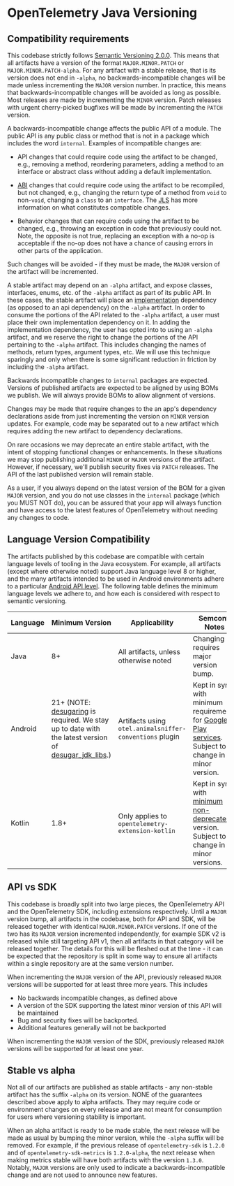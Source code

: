 # OpenTelemetry Java Versioning

## Compatibility requirements

This codebase strictly follows [Semantic Versioning 2.0.0](https://semver.org/). This means
that all artifacts have a version of the format `MAJOR.MINOR.PATCH` or `MAJOR.MINOR.PATCH-alpha`.
For any artifact with a stable release, that is its version does not end in `-alpha`, no backwards-incompatible
changes will be made unless incrementing the `MAJOR` version number. In practice, this means that
backwards-incompatible changes will be avoided as long as possible. Most releases are made by
incrementing the `MINOR` version. Patch releases with urgent cherry-picked bugfixes will be made by
incrementing the `PATCH` version.

A backwards-incompatible change affects the public API of a module. The public API is any public
class or method that is not in a package which includes the word `internal`. Examples of incompatible
changes are:

- API changes that could require code using the artifact to be changed, e.g., removing a method,
  reordering parameters, adding a method to an interface or abstract class without adding a default
  implementation.

- [ABI](https://wikipedia.org/wiki/Application_binary_interface) changes that could require code using the artifact to be recompiled, but not changed, e.g.,
  changing the return type of a method from `void` to non-`void`, changing a `class` to an `interface`.
  The [JLS](https://docs.oracle.com/javase/specs/jls/se7/html/jls-13.html) has more information on
  what constitutes compatible changes.

- Behavior changes that can require code using the artifact to be changed, e.g., throwing an exception
  in code that previously could not. Note, the opposite is not true, replacing an exception with a
  no-op is acceptable if the no-op does not have a chance of causing errors in other parts of the
  application.

Such changes will be avoided - if they must be made, the `MAJOR` version of the artifact will be
incremented.

A stable artifact may depend on an `-alpha` artifact, and expose classes, interfaces, enums, etc. of
the `-alpha` artifact as part of its public API. In these cases, the stable artifact will place
an [implementation](https://docs.gradle.org/current/userguide/java_library_plugin.html#sec:java_library_separation)
dependency (as opposed to an api dependency) on the `-alpha` artifact. In order to consume the
portions of the API related to the `-alpha` artifact, a user must place their own implementation
dependency on it. In adding the implementation dependency, the user has opted into to using
an `-alpha` artifact, and we reserve the right to change the portions of the API pertaining to
the `-alpha` artifact. This includes changing the names of methods, return types, argument types, etc.
We will use this technique sparingly and only when there is some significant reduction in friction
by including the `-alpha` artifact.

Backwards incompatible changes to `internal` packages are expected. Versions of published artifacts
are expected to be aligned by using BOMs we publish. We will always provide BOMs to allow alignment
of versions.

Changes may be made that require changes to the an app's dependency declarations aside from just
incrementing the version on `MINOR` version updates. For example, code may be separated out to a
new artifact which requires adding the new artifact to dependency declarations.

On rare occasions we may deprecate an entire stable artifact, with the intent of stopping functional
changes or enhancements. In these situations we may stop publishing additional `MINOR` or `MAJOR`
versions of the artifact. However, if necessary, we'll publish security fixes via `PATCH` releases.
The API of the last published version will remain stable.

As a user, if you always depend on the latest version of the BOM for a given `MAJOR` version, and
you do not use classes in the `internal` package (which you MUST NOT do), you can be assured that
your app will always function and have access to the latest features of OpenTelemetry without needing
any changes to code.

## Language Version Compatibility

The artifacts published by this codebase are compatible with certain language levels of tooling in
the Java ecosystem. For example, all artifacts (except where otherwise noted) support Java language
level 8 or higher, and the many artifacts intended to be used in Android environments adhere to a
particular [Android API level](https://developer.android.com/tools/releases/build-tools). The
following table defines the minimum language levels we adhere to, and how each is considered with
respect to semantic versioning.

| Language | Minimum Version                                                                                                                                                                                                                  | Applicability                                           | Semconv Notes                                                                                                                                                                      |
|----------|----------------------------------------------------------------------------------------------------------------------------------------------------------------------------------------------------------------------------------|---------------------------------------------------------|------------------------------------------------------------------------------------------------------------------------------------------------------------------------------------|
| Java     | 8+                                                                                                                                                                                                                               | All artifacts, unless otherwise noted                   | Changing requires major version bump.                                                                                                                                              |
| Android  | 21+ (NOTE: [desugaring](https://developer.android.com/studio/write/java8-support#library-desugaring) is required. We stay up to date with the latest version of [desugar_jdk_libs](https://github.com/google/desugar_jdk_libs).) | Artifacts using `otel.animalsniffer-conventions` plugin | Kept in sync with minimum requirements for [Google Play services](https://developers.google.com/android/guides/setup). Subject to change in minor version.                         |
| Kotlin   | 1.8+                                                                                                                                                                                                                             | Only applies to `opentelemetry-extension-kotlin`        | Kept in sync with [minimum non-deprecated](https://kotlinlang.org/docs/gradle-compiler-options.html#attributes-common-to-jvm-and-js) version. Subject to change in minor versions. |

## API vs SDK

This codebase is broadly split into two large pieces, the OpenTelemetry API and the OpenTelemetry SDK,
including extensions respectively. Until a `MAJOR` version bump, all artifacts in the codebase, both
for API and SDK, will be released together with identical `MAJOR.MINOR.PATCH` versions. If one of the
two has its `MAJOR` version incremented independently, for example SDK v2 is released while still
targeting API v1, then all artifacts in that category will be released together. The details for this
will be fleshed out at the time - it can be expected that the repository is split in some way to
ensure all artifacts within a single repository are at the same version number.

When incrementing the `MAJOR` version of the API, previously released `MAJOR` versions will be supported
for at least three more years. This includes

- No backwards incompatible changes, as defined above
- A version of the SDK supporting the latest minor version of this API will be maintained
- Bug and security fixes will be backported.
- Additional features generally will not be backported

When incrementing the `MAJOR` version of the SDK, previously released `MAJOR` versions will be supported
for at least one year.

## Stable vs alpha

Not all of our artifacts are published as stable artifacts - any non-stable artifact has the suffix
`-alpha` on its version. NONE of the guarantees described above apply to alpha artifacts. They may
require code or environment changes on every release and are not meant for consumption for users
where versioning stability is important.

When an alpha artifact is ready to be made stable, the next release will be made as usual by bumping
the minor version, while the `-alpha` suffix will be removed. For example, if the previous release
of `opentelemetry-sdk` is `1.2.0` and of `opentelemetry-sdk-metrics` is `1.2.0-alpha`, the next
release when making metrics stable will have both artifacts with the version `1.3.0`. Notably,
`MAJOR` versions are only used to indicate a backwards-incompatible change and are not used to
announce new features.
